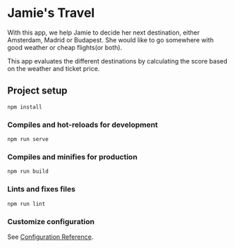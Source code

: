 # Jamie's Travel

With this app, we help Jamie to decide her next destination, either Amsterdam, Madrid or Budapest.
She would like to go somewhere with good weather or cheap flights(or both).

This app evaluates the different destinations by calculating the score based on the weather and ticket price. 




## Project setup
```
npm install
```

### Compiles and hot-reloads for development
```
npm run serve
```

### Compiles and minifies for production
```
npm run build
```

### Lints and fixes files
```
npm run lint
```

### Customize configuration
See [Configuration Reference](https://cli.vuejs.org/config/).
